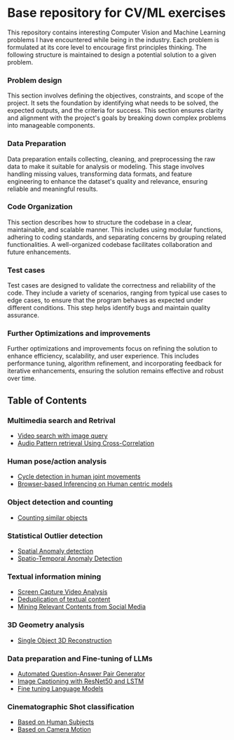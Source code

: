 # Base repository for CV/ML exercises
This repository contains interesting Computer Vision and Machine Learning problems I have encountered while being in the industry.
Each problem is formulated at its core level to encourage first principles thinking. The following structure is maintained to design 
a potential solution to a given problem.

### Problem design  
This section involves defining the objectives, constraints, and scope of the project. It sets the foundation by identifying 
what needs to be solved, the expected outputs, and the criteria for success. This section ensures clarity and alignment 
with the project's goals by breaking down complex problems into manageable components.

### Data Preparation  
Data preparation entails collecting, cleaning, and preprocessing the raw data to make it suitable for analysis or modeling. 
This stage involves handling missing values, transforming data formats, and feature engineering to enhance the dataset's 
quality and relevance, ensuring reliable and meaningful results.

### Code Organization  
This section describes how to  structure the codebase in a clear, maintainable, and scalable manner. This includes using modular 
functions, adhering to coding standards, and separating concerns by grouping related functionalities. A well-organized codebase 
facilitates collaboration and future enhancements.

### Test cases  
Test cases are designed to validate the correctness and reliability of the code. They include a variety of scenarios, ranging 
from typical use cases to edge cases, to ensure that the program behaves as expected under different conditions. This step 
helps identify bugs and maintain quality assurance.

### Further Optimizations and improvements  
Further optimizations and improvements focus on refining the solution to enhance efficiency, scalability, and user experience. 
This includes performance tuning, algorithm refinement, and incorporating feedback for iterative enhancements, ensuring the 
solution remains effective and robust over time.


## Table of Contents

### Multimedia search and Retrival
- [Video search with image query](./ex01/README.md)
- [Audio Pattern retrieval Using Cross-Correlation](./ex14/README.md)

### Human pose/action analysis
- [Cycle detection in human joint movements](./ex02/README.md)
- [Browser-based Inferencing on Human centric models](./ex05/README.md)

### Object detection and counting
- [Counting similar objects](./ex07/README.md)


### Statistical Outlier detection
- [Spatial Anomaly detection](./ex06/README.md)
- [Spatio-Temporal Anomaly Detection](./ex13/README.md)

### Textual information mining
- [Screen Capture Video Analysis](./ex03/README.md)
- [Deduplication of textual content](./ex08/README.md) 
- [Mining Relevant Contents from Social Media](./ex09/README.md) 


### 3D Geometry analysis
- [Single Object 3D Reconstruction](./ex12/README.md)

### Data preparation and Fine-tuning of LLMs
- [Automated Question-Answer Pair Generator](./ex04/README.md)
- [Image Captioning with ResNet50 and LSTM](./ex10/README.md) 
- [Fine tuning Language Models](./ex11/README.md) 

### Cinematographic Shot classification
- [Based on Human Subjects](./ex15/README.md)
- [Based on Camera Motion](./ex16/README.md)